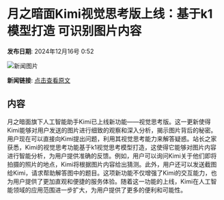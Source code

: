 # 月之暗面Kimi视觉思考版上线：基于k1模型打造 可识别图片内容

**发布日期**: 2024年12月16号 0:52

![新闻图片](https://pic.chinaz.com/picmap/thumb/202405240907574564_1.jpg)

**新闻链接**: [点击查看原文](https://www.aibase.com/zh/news/13962)

## 内容

月之暗面旗下人工智能助手Kimi已上线新功能——视觉思考版。这一更新使得Kimi能够对用户发送的图片进行细致的观察和深入分析，揭示图片背后的秘密。用户现在可以直接向Kimi提出问题，利用其视觉思考能力来解答疑惑。站长之家获悉，Kimi的视觉思考功能基于k1视觉思考模型打造，这使得它能够对图片内容进行智能分析，为用户提供准确的反馈。例如，用户可以询问Kimi关于他们即将拍摄的照片的地点，Kimi将根据图片内容给出猜测。此外，用户还可以发送截图给Kimi，请求帮助解答图中的题目。这项新功能不仅增强了Kimi的交互能力，也为用户提供了更加直观和便捷的服务体验。随着这一功能的上线，Kimi在人工智能领域的应用范围进一步扩大，为用户提供了更多的便利和可能性。
